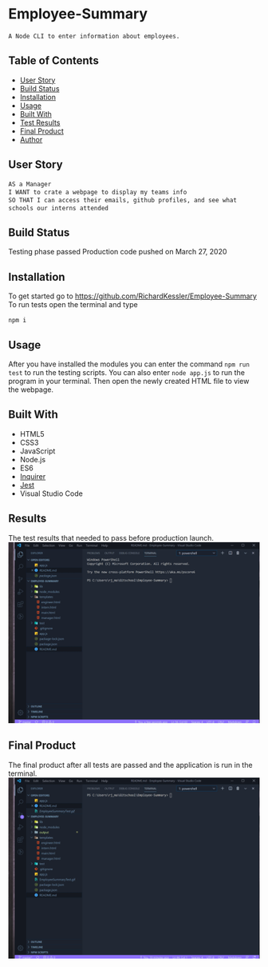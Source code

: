 # Employee-Summary

```
A Node CLI to enter information about employees.
```

## Table of Contents

* [User Story](#User-Story)
* [Build Status](#Build-Status)
* [Installation](#Installation)
* [Usage](#Usage)
* [Built With](#Built-with)
* [Test Results](#Results)
* [Final Product](#Final-Product)
* [Author](#Author)

## User Story

```
AS a Manager
I WANT to crate a webpage to display my teams info
SO THAT I can access their emails, github profiles, and see what schools our interns attended
```

## Build Status

Testing phase passed
Production code pushed on March 27, 2020

## Installation

To get started go to https://github.com/RichardKessler/Employee-Summary<br/>
To run tests open the terminal and type 
```
npm i
```

## Usage

After you have installed the modules you can enter the command `npm run test` to run the testing scripts.  You can also enter `node app.js` to run the program in your terminal.  Then open the newly created HTML file to view the webpage.

## Built With

* HTML5
* CSS3
* JavaScript
* Node.js
* ES6
* [Inquirer](https://www.npmjs.com/package/inquirer)
* [Jest](https://www.npmjs.com/package/jest)
* Visual Studio Code

## Results

The test results that needed to pass before production launch.
![Alt Text](EmployeeSummaryTest.gif)

## Final Product

The final product after all tests are passed and the application is run in the terminal.
![Alt Text](FinalEmployeeResult.gif)